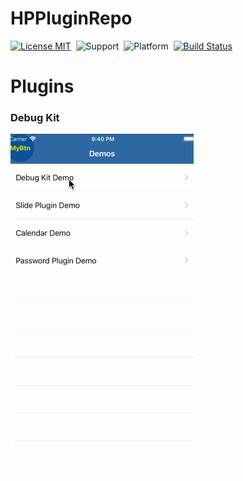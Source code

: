 HPPluginRepo
==============
[![License MIT](https://img.shields.io/badge/license-MIT-green.svg?style=flat)](https://github.com/shuangyu/HPPluginRepo/blob/master/The%20MIT%20License%20(MIT))&nbsp;
![Support](https://img.shields.io/badge/language-swift-orange.svg)&nbsp;
![Platform](https://img.shields.io/badge/platform-ios-lightgrey.svg)&nbsp;
[![Build Status](https://api.travis-ci.org/shuangyu/HPPluginRepo.svg?branch=master)](https://travis-ci.org/shuangyu/HPPluginRepo)

Plugins
==============

### Debug Kit

![alt tag](https://github.com/shuangyu/HPPluginRepo/blob/master/debugKitDemo.gif)

